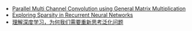 - [Parallel Multi Channel Convolution using General Matrix Multiplication](https://arxiv.org/abs/1704.04428)
- [Exploring Sparsity in Recurrent Neural Networks](https://arxiv.org/abs/1704.05119)
- [理解深度学习，为何我们需要重新思考泛化问题](http://weibo.com/ttarticle/p/show?id=2309351000224100795007132875)



  
